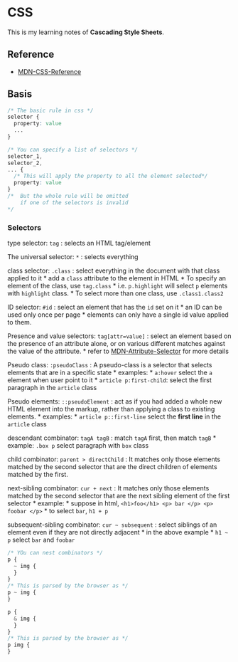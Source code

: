 # CSS
This is my learning notes of **Cascading Style Sheets**.

## Reference
* [MDN-CSS-Reference](https://developer.mozilla.org/en-US/docs/Web/CSS/Reference)

## Basis
```css
/* The basic rule in css */
selector {
  property: value
  ...
}

/* You can specify a list of selectors */
selector_1,
selector_2,
... {
  /* This will apply the property to all the element selected*/
  property: value
}
/*  But the whole rule will be omitted
    if one of the selectors is invalid
*/
```
### Selectors
type selector: `tag`
  : selects an HTML tag/element

The universal selector: `*`
  : selects everything

class selector: `.class`
  : select everything in the document with that class applied to it
    * add a `class` attribute to the element in HTML
    * To specify an element of the class, use `tag.class`
      * i.e. `p.highlight` will select `p` elements with `highlight` class.
    * To select more than one class, use `.class1.class2`

ID selector: `#id`
  : select an element that has the `id` set on it
    * an ID can be used only once per page
    * elements can only have a single id value applied to them.

Presence and value selectors: `tag[attr=value]`
  : select an element based on the presence of an attribute alone, or on various different matches against the value of the attribute.
    * refer to [MDN-Attribute-Selector](https://developer.mozilla.org/en-US/docs/Learn/CSS/Building_blocks/Selectors/Attribute_selectors) for more details

Pseudo class: `:pseudoClass`
  : A pseudo-class is a selector that selects elements that are in a specific state
    * examples: 
      * `a:hover` select the `a` element when user point to it
      * `article p:first-child`: select the first paragraph in the `article` class

Pseudo elements: `::pseudoElement`
  : act as if you had added a whole new HTML element into the markup, rather than applying a class to existing elements.
    * examples:
      * `article p::first-line` select the **first line** in the `article` class

descendant combinator: `tagA tagB`
  : match `tagA` first, then match `tagB`
    * example: `.box p` select paragraph with `box` class

child combinator: `parent > directChild`
  :  It matches only those elements matched by the second selector that are the direct children of elements matched by the first.

next-sibling combinator: `cur + next`
  : It matches only those elements matched by the second selector that are the next sibling element of the first selector
    * example: 
      * suppose in html, `<h1>foo</h1> <p> bar </p> <p> foobar </p>`
      * to select `bar`, `h1 + p`

subsequent-sibling combinator: `cur ~ subsequent`
  : select siblings of an element even if they are not directly adjacent
    * in the above example
    * `h1 ~ p` select `bar` and `foobar`

```css
/* YOu can nest combinators */
p {
  ~ img {
  }
}
/* This is parsed by the browser as */
p ~ img {
}

p {
  & img {
  }
}
/* This is parsed by the browser as */
p img {
}

```
